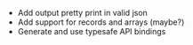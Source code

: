 - Add output pretty print in valid json
- Add support for records and arrays (maybe?)
- Generate and use typesafe API bindings
